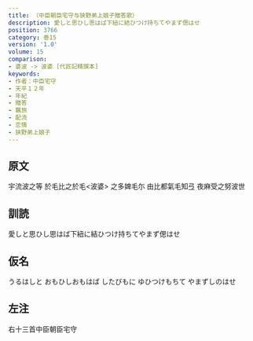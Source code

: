 ```yaml
---
title: （中臣朝臣宅守与狭野弟上娘子贈答歌）
description: 愛しと思ひし思はば下紐に結ひつけ持ちてやまず偲はせ
position: 3766
category: 巻15
version: '1.0'
volume: 15
comparison:
- 婆波 -> 波婆 [代匠記精撰本]
keywords:
- 作者：中臣宅守
- 天平１２年
- 年紀
- 贈答
- 羈旅
- 配流
- 恋情
- 狭野弟上娘子
---
```


## 原文

宇流波之等 於毛比之於毛<波婆> 之多婢毛尓 由比都氣毛知弖 夜麻受之努波世

## 訓読

愛しと思ひし思はば下紐に結ひつけ持ちてやまず偲はせ

## 仮名

うるはしと おもひしおもはば したびもに ゆひつけもちて やまずしのはせ

## 左注

右十三首中臣朝臣宅守
